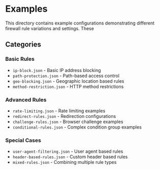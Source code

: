 # Examples

This directory contains example configurations demonstrating different firewall rule variations and settings.  These

## Categories

### Basic Rules

- `ip-block.json` - Basic IP address blocking
- `path-protection.json` - Path-based access control
- `geo-blocking.json` - Geographic location based rules
- `method-restriction.json` - HTTP method restrictions

### Advanced Rules

- `rate-limiting.json` - Rate limiting examples
- `redirect-rules.json` - Redirection configurations
- `challenge-rules.json` - Browser challenge examples
- `conditional-rules.json` - Complex condition group examples

### Special Cases

- `user-agent-filtering.json` - User agent based rules
- `header-based-rules.json` - Custom header based rules
- `mixed-rules.json` - Combining multiple rule types
